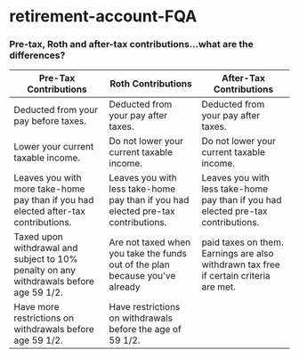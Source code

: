 # retirement-account-FQA


### Pre-tax, Roth and after-tax contributions...what are the differences?

| Pre-Tax Contributions	| Roth Contributions | After-Tax Contributions |
|-----------------------|--------------------|-------------------------|
|Deducted from your pay before taxes.	| Deducted from your pay after taxes.	| Deducted from your pay after taxes. |
|Lower your current taxable income.	| Do not lower your current taxable income.	| Do not lower your current taxable income. | 
|Leaves you with more take-home pay than if you had elected after-tax contributions.	| Leaves you with less take-home pay than if you had elected pre-tax contributions.	| Leaves you with less take-home pay than if you had elected pre-tax contributions. |
|Taxed upon withdrawal and subject to 10% penalty on any withdrawals before age 59 1/2.	 | Are not taxed when you take the funds out of the plan because you've already |paid taxes on them. Earnings are also withdrawn tax free if certain criteria are met.	| Are not taxed when you take the funds out of the plan because you've already paid taxes on them. Earnings, however, will be taxed at the time you withdraw them. |
| Have more restrictions on withdrawals before age 59 1/2.	| Have restrictions on withdrawals before the age of 59 1/2. | |
